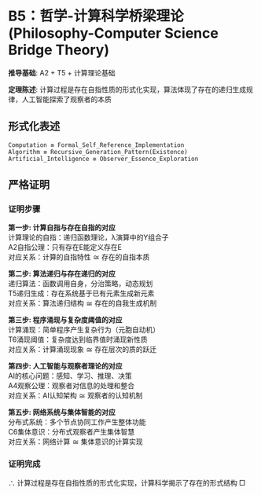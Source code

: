 # B5：哲学-计算科学桥梁理论 (Philosophy-Computer Science Bridge Theory)  

**推导基础**: A2 + T5 + 计算理论基础  

**定理陈述**: 计算过程是存在自指性质的形式化实现，算法体现了存在的递归生成规律，人工智能探索了观察者的本质  

## 形式化表述  
```  
Computation ≡ Formal_Self_Reference_Implementation  
Algorithm ≡ Recursive_Generation_Pattern(Existence)  
Artificial_Intelligence ≡ Observer_Essence_Exploration  
```  

## 严格证明  

### 证明步骤  

**第一步: 计算自指与存在自指的对应**  
计算理论的自指：递归函数理论，λ演算中的Y组合子  
A2自指公理：只有存在E能定义存在E  
对应关系：计算的自指特性 ≅ 存在的自指本质  

**第二步: 算法递归与存在递归的对应**  
递归算法：函数调用自身，分治策略，动态规划  
T5递归生成：存在系统基于已有元素生成新元素  
对应关系：算法递归结构 ≅ 存在的自我生成机制  

**第三步: 程序涌现与复杂度阈值的对应**  
计算涌现：简单程序产生复杂行为（元胞自动机）  
T6涌现阈值：复杂度达到临界值时涌现新性质  
对应关系：计算涌现现象 ≅ 存在层次的质的跃迁  

**第四步: 人工智能与观察者理论的对应**  
AI的核心问题：感知、学习、推理、决策  
A4观察公理：观察者对信息的处理和整合  
对应关系：AI认知架构 ≅ 观察者的认知机制  

**第五步: 网络系统与集体智能的对应**  
分布式系统：多个节点协同工作产生整体功能  
C6集体意识：分布式观察者产生集体智慧  
对应关系：网络计算 ≅ 集体意识的计算实现  

### 证明完成  
∴ 计算过程是存在自指性质的形式化实现，计算科学揭示了存在的形式结构 □  
